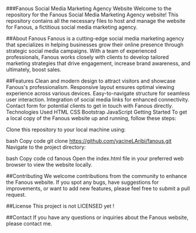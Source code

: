 ###Fanous Social Media Marketing Agency Website
Welcome to the repository for the Fanous Social Media Marketing Agency website! This repository contains all the necessary files to host and manage the website for Fanous, a fictitious social media marketing agency.

##About Fanous
Fanous is a cutting-edge social media marketing agency that specializes in helping businesses grow their online presence through strategic social media campaigns. With a team of experienced professionals, Fanous works closely with clients to develop tailored marketing strategies that drive engagement, increase brand awareness, and ultimately, boost sales.

##Features
Clean and modern design to attract visitors and showcase Fanous's professionalism.
Responsive layout ensures optimal viewing experience across various devices.
Easy-to-navigate structure for seamless user interaction.
Integration of social media links for enhanced connectivity.
Contact form for potential clients to get in touch with Fanous directly.
Technologies Used
HTML
CSS
Bootstrap
JavaScript
Getting Started
To get a local copy of the Fanous website up and running, follow these steps:

Clone this repository to your local machine using:

bash
Copy code
git clone https://github.com/yacineLAribi/fanous.git
Navigate to the project directory:

bash
Copy code
cd fanous
Open the index.html file in your preferred web browser to view the website locally.

##Contributing
We welcome contributions from the community to enhance the Fanous website. If you spot any bugs, have suggestions for improvements, or want to add new features, please feel free to submit a pull request.

##License
This project is not LICENSED yet !

##Contact
If you have any questions or inquiries about the Fanous website, please contact me.
